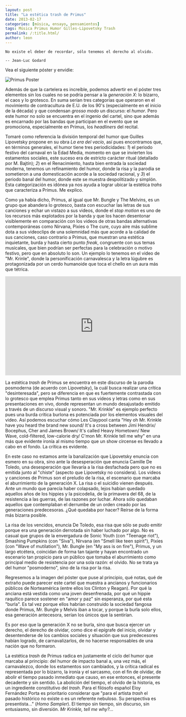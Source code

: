 ```yaml
---
layout: post
title: "La estética trash de Primus"
date: 2013-02-17
categories: [música, ensayo, pensamientos]
tags: Música Primus Humor Gilles-Lipovetsky Trash
permalink: /:title.html/
author: leon
---
```


```{epigraph}
No existe el deber de recordar, sólo tenemos el derecho al olvido.

-- Jean-Luc Godard
```

Vea el siguiente póster y envidie:

![Primus Poster](https://i.imgur.com/KxKAOYl.png)

Además de que la cartelera es increíble, podemos advertir en el póster tres elementos sin los cuales no se podría pensar a la *generación X*: lo bizarro, el caos y lo grotesco. En suma serían tres categorías que operaron en el movimiento de contracultura de E.U. de los 90's (especialmente en el inicio de la década) y que condensan *grosso modo* un discurso: el *humor*. Pero este humor no solo se encuentra en el ingenio del cartel, sino que además es encarnado por las bandas que participan en el evento que se promociona, especialmente en Primus, los *headliners* del recital.

Tomaré como referencia la división temporal del humor que Guilles Lipovetsky propone en su obra *La era del vacío*, así pues encontramos que, en términos generales, el humor tiene tres periodicidades: *1*) el periodo festivo del carnaval en la Edad Media, momento en que se invierten los estamentos sociales, este suceso era de estricto carácter ritual (detallado por M. Bajtín); *2*) en el Renacimiento, hasta bien entrada la sociedad moderna, tenemos un refinamiento del humor, donde la risa y la parodia se sometieron a una domesticación acorde a la sociedad racional, y *3*) el periodo banal del humor, donde este se muestra despolitizado y simplón. Esta categorización es idónea ya nos ayuda a lograr ubicar la estética *trahs* que caracteriza a Primus. Me explico.

Como ya había dicho, Primus, al igual que Mr. Bungle y The Melvins, es un grupo que abandera lo grotesco, basta con escuchar las letras de sus canciones y echar un vistazo a sus videos, donde el *stop motion* es uno de los recursos más explotados por la banda y que los hacen desentonar visiblemente en comparación con los videos de otras bandas alternativas contemporáneas como Nirvana, Pixies o The cure, cuyo aire más sublime dota a sus videoclips de una solemnidad más que acorde a la calidad de sus canciones, caso contrario a Primus, que muestran una estética inquietante, burda y hasta cierto punto *freak*, congruente con sus temas musicales, que bien podrían ser perfectas para la celebración o motivo festivo, pero que en absoluto lo son. Un ejemplo lo tenemos en el video de "Mr. Krinle", donde la personificación carnavalesca y la letra lúgubre es protagonizada por un cerdo humanoide que toca el chello en un aura más que tétrica.

<iframe width="560" height="315" src="https://www.youtube.com/embed/TOdo7dhvSwg" title="YouTube video player" frameborder="0" allow="accelerometer; autoplay; clipboard-write; encrypted-media; gyroscope; picture-in-picture" allowfullscreen></iframe>

La estética *trash* de Primus se encuentra en este discurso de la parodia posmoderna (de acuerdo con Lipovetsky), la cuál busca realizar una crítica "desinteresada", pero se diferencia en que es fuertemente contrastada con lo grotesco que emplea Primus tanto en sus videos y letras como en sus presentaciones en vivo, donde representan un mundo desajustado emitido a través de un discurso visual y sonoro. "Mr. Krinkle" es ejemplo perfecto pues una burda crítica burlona es potenciada por los elementos visuales del video. Así podemos escuchar cómo Les Claypool canta "Hey oh Mr. Krinkle have you heard the brand new sound/ It's a cross between Jimi Hendrix/ Bocephus, Cher and James Brown/ It's called Heavy Hometown/ New Wave, cold-filtered, low-calorie dry/ C'mon Mr. Krinkle tell me why" en una más que evidente ironía al mismo tiempo que un show circense es llevado a cabo en el fondo. La crítica es evidente.

En este caso no estamos ante la banalización que Lipovetsky enuncia con esmero en su obra, sino ante la desesperación que enuncia Camille De Toledo, una desesperación que llevaría a la risa desfachada pero que no es emitida junto al "chiste" (aspecto que Lipovetsky no considera). Los videos y canciones de Primus son el preludio de la risa, el escenario que marcaba el aburrimiento de la generación X. La risa o el suicidio vienen después. Ante un mundo que parecía haber colapsado, lejos habían quedado aquellos años de los hippies y la psicodelia, de la primavera del 68, de la resistencia a las guerras, de las razones por luchar. Ahora sólo quedaban aquellos que contemplaban el derrumbe de un orden creado por las generaciones predecesoras. ¿Qué quedaba por hacer? Reírse de la forma más bizarra posible.

La risa de los vencidos, enuncia De Toledo, esa risa que sólo se pudo emitir porque era una generación derrotada sin haber luchado por algo. No es casual que grupos de la envergadura de Sonic Youth (con "Teenage riot"), Smashing Pumpkins (con "Siva"), Nirvana (en "Smell like teen spirit"), Pixies (con "Wave of mutilation"), Mr. Bungle (en "My ass is on fire"), Primus, y un largo etcétera, coincidan de forma tan tajante y hayan encontrado un escenario tan propicio para un público que tomaba el aburrimiento como principal medio de resistencia por una sola razón: el olvido. No se trata ya del humor "posmoderno", sino de la risa por la risa.

Regresemos a la imagen del póster que puse al principio, qué notas, qué de extraño puede parecer este cartel que muestra a ancianos y funcionarios públicos de Norteamérica (entre ellos los Clinton y Reagan). Por qué la anciana está vestida como una joven desenfrenada, por qué un hippie raquítico parece sostener en "amor y paz" sin esperanza, por qué esta "burla". Es tal vez porque ellos habrían construido la sociedad fangosa donde Primus, Mr. Bungle y Melvis iban a tocar, y porque la burla solo ellos, esa generación antecesora, serían los únicos que la sentirían.

Es por eso que la generación X no se burla, sino que busca ejercer un derecho, el derecho de olvidar, como dice el epígrafe del inicio, olvidar y desentenderse de los cambios sociales y situación que sus predecesores habían logrado, de carnavalizarlos, de no hacerse responsables de una nación que no formaron.


La estética *trash* de Primus radica en justamente el ciclo del humor que marcaba al principio: del humor de impacto banal a, una vez más, el carnavalezco, donde los estamentos son cambiados, y la crítica radical es representada por lo bizarro, la ironía y el sarcasmo, con el fin de olvidar, de abolir el tiempo pasado inmediato que causo, en ese entonces, el presente decadente y sin sentido. La abolición del tiempo, el olvido de la historia, es un ingrediente constitutivo del *trash*. Para el filósofo español Eloy Fernández Porta es prioritario considerar que "para el artista *trash* el pasado histórico no existe o es un referente nebuloso. Su perspectiva es presentista..." (*Homo Sampler*). El tiempo sin tiempo, sin discurso, sin entusiasmo, sin diversión. *Mr Krinkle, tell me why?...*
